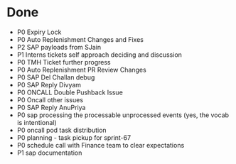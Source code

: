 # Done
- P0 Expiry Lock
- P0 Auto Replenishment Changes and Fixes
- P2 SAP payloads from SJain
- P1 Interns tickets self approach deciding and discussion
- P0 TMH Ticket further progress
- P0 Auto Replenishment PR Review Changes
- P0 SAP Del Challan debug
- P0 SAP Reply Divyam
- P0 ONCALL Double Pushback Issue
- P0 Oncall other issues
- P0 SAP Reply AnuPriya
- P0 sap processing the processable unprocessed events (yes, the vocab is intentional)
- P0 oncall pod task distribution
- P0 planning - task pickup for sprint-67
- P0 schedule call with Finance team to clear expectations
- P1 sap documentation
